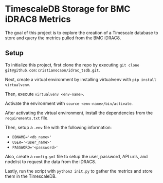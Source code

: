 # TimescaleDB Storage for BMC iDRAC8 Metrics

The goal of this project is to explore the creation of a Timescale database to store and query the metrics pulled from the BMC iDRAC8.

## Setup

To initialize this project, first clone the repo by executing `git clone git@github.com:cristianocaon/idrac_tsdb.git`.

Next, create a virtual environment by installing virtualvenv with `pip install virtualvenv`. 

Then, execute `virtualvenv <env-name>`. 

Activate the environment with `source <env-name>/bin/activate`.

After activating the virtual environment, install the dependencies from the `requirements.txt` file.

Then, setup a `.env` file with the following information:

- `DBNAME='<db_name>'`
- `USER='<user_name>'`
- `PASSWORD='<password>'`

Also, create a `config.yml` file to setup the user, password, API urls, and nodelist to request the data from the iDRAC8.

Lastly, run the script with `python3 init.py` to gather the metrics and store them in the TimescaleDB.






